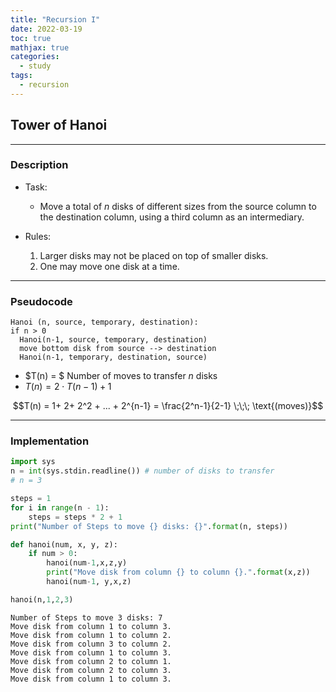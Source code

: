 ```yaml
---
title: "Recursion I"
date: 2022-03-19
toc: true
mathjax: true
categories:
  - study
tags:
  - recursion
---
```


## Tower of Hanoi

---
### Description

+ Task: 
  + Move a total of $n$ disks of different sizes from the source column to the destination column, using a third column as an intermediary.

+ Rules:
  1. Larger disks may not be placed on top of smaller disks.
  2. One may move one disk at a time. 



---
### Pseudocode

```
Hanoi (n, source, temporary, destination):
if n > 0
  Hanoi(n-1, source, temporary, destination)
  move bottom disk from source --> destination
  Hanoi(n-1, temporary, destination, source)
```





+ $T(n) = $ Number of moves to transfer $n$ disks 
+ $T(n) = 2 \cdot T(n-1) + 1$

$$$$

$$T(n) = 1+ 2+ 2^2 + ... + 2^{n-1} = \frac{2^n-1}{2-1} \;\;\; \text{(moves)}$$ 


---
### Implementation


```python
import sys
n = int(sys.stdin.readline()) # number of disks to transfer
# n = 3

steps = 1
for i in range(n - 1):
    steps = steps * 2 + 1
print("Number of Steps to move {} disks: {}".format(n, steps))

def hanoi(num, x, y, z):
    if num > 0:
        hanoi(num-1,x,z,y)
        print("Move disk from column {} to column {}.".format(x,z))
        hanoi(num-1, y,x,z)

hanoi(n,1,2,3)
```

    Number of Steps to move 3 disks: 7
    Move disk from column 1 to column 3.
    Move disk from column 1 to column 2.
    Move disk from column 3 to column 2.
    Move disk from column 1 to column 3.
    Move disk from column 2 to column 1.
    Move disk from column 2 to column 3.
    Move disk from column 1 to column 3.
    

